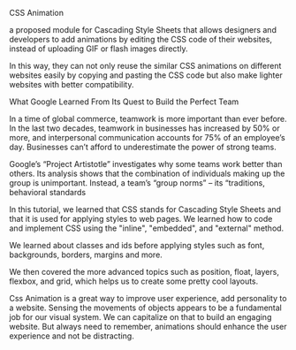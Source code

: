 
CSS Animation

 a proposed module for Cascading Style Sheets that allows designers and developers to add animations by editing the CSS code of their websites,
 instead of uploading GIF or flash images directly.

In this way, they can not only reuse the similar CSS animations on different websites easily by copying and pasting the CSS code but also make
 lighter websites with better compatibility. 







What Google Learned From Its Quest to Build the Perfect Team

In a time of global commerce, teamwork is more important than ever before.
 In the last two decades, teamwork in businesses has increased by 50% or more,
 and interpersonal communication accounts for 75% of an employee’s day. Businesses can’t afford to underestimate the power of strong teams.

Google’s “Project Artistotle” investigates why some teams work better than others. 
Its analysis shows that the combination of individuals making up the group is unimportant. 
Instead, a team’s “group norms” – its “traditions, behavioral standards

In this tutorial, we learned that CSS stands for Cascading Style Sheets and that it is used for applying styles to web pages.
 We learned how to code and implement CSS using the "inline", "embedded", and "external" method.

We learned about classes and ids before applying styles such as font, backgrounds, borders, margins and more.

We then covered the more advanced topics such as position, float, layers, flexbox, and grid, which helps us to create some pretty cool layouts.

Css Animation is a great way to improve user experience, add personality to a website. Sensing the movements of objects appears to be a fundamental job for our visual system. 
We can capitalize on that to build an engaging website. But always need to remember, animations should enhance the user experience and not be distracting.